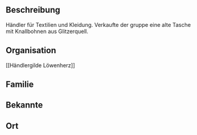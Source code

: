 ## Beschreibung
Händler für Textilien und Kleidung. Verkaufte der gruppe eine alte Tasche mit Knallbohnen aus Glitzerquell.

## Organisation
[[Händlergilde Löwenherz]]

## Familie


## Bekannte


## Ort
